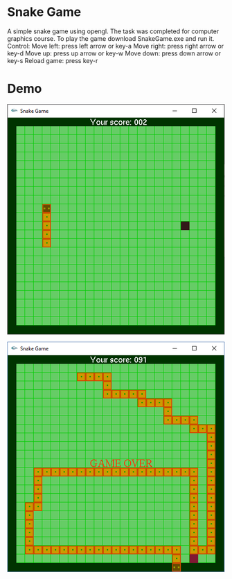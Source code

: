 # Snake Game

A simple snake game using opengl. The task was completed for computer graphics course. To play the game download SnakeGame.exe and run it.
Control:
Move left: press left arrow or key-a
Move right: press right arrow or key-d
Move up: press up arrow or key-w
Move down: press down arrow or key-s
Reload game: press key-r


# Demo

![alt text](https://github.com/bi11a1/GLUT-project/blob/master/Demo%20images/pic1.PNG)

![alt text](https://github.com/bi11a1/GLUT-project/blob/master/Demo%20images/pic2.PNG)
